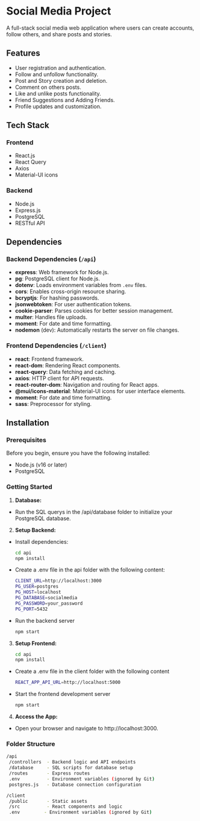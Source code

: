 # Social Media Project

A full-stack social media web application where users can create accounts, follow others, and share posts and stories.

## Features
- User registration and authentication.
- Follow and unfollow functionality.
- Post and Story creation and deletion.
- Comment on others posts.
- Like and unlike posts functionality.
- Friend Suggestions and Adding Friends.
- Profile updates and customization.

## Tech Stack

### Frontend
- React.js
- React Query
- Axios
- Material-UI icons

### Backend
- Node.js
- Express.js
- PostgreSQL
- RESTful API

## Dependencies

### Backend Dependencies (`/api`)

- **express**: Web framework for Node.js.
- **pg**: PostgreSQL client for Node.js.
- **dotenv**: Loads environment variables from `.env` files.
- **cors**: Enables cross-origin resource sharing.
- **bcryptjs**: For hashing passwords.
- **jsonwebtoken**: For user authentication tokens.
- **cookie-parser**: Parses cookies for better session management.
- **multer**: Handles file uploads.
- **moment**: For date and time formatting.
- **nodemon** (dev): Automatically restarts the server on file changes.

### Frontend Dependencies (`/client`)

- **react**: Frontend framework.
- **react-dom**: Rendering React components.
- **react-query**: Data fetching and caching.
- **axios**: HTTP client for API requests.
- **react-router-dom**: Navigation and routing for React apps.
- **@mui/icons-material**: Material-UI icons for user interface elements.
- **moment**: For date and time formatting.
- **sass**: Preprocessor for styling.

## Installation

### Prerequisites
Before you begin, ensure you have the following installed:
- Node.js (v16 or later)
- PostgreSQL

### Getting Started

1. **Database:**
- Run the SQL querys in the /api/database folder to initialize your PostgreSQL database.

2. **Setup Backend:**
- Install dependencies:
   ```bash
   cd api
   npm install
- Create a .env file in the api folder with the following content:
   ```bash
   CLIENT_URL=http://localhost:3000
   PG_USER=postgres
   PG_HOST=localhost
   PG_DATABASE=socialmedia
   PG_PASSWORD=your_password
   PG_PORT=5432
- Run the backend server
  ```bash
  npm start

3. **Setup Frontend:**
   ```bash
   cd api
   npm install
- Create a .env file in the client folder with the following content
   ```bash
   REACT_APP_API_URL=http://localhost:5000
- Start the frontend development server
   ```bash
   npm start

4. **Access the App:**
- Open your browser and navigate to http://localhost:3000.

### Folder Structure
   ```bash
   /api
    /controllers  - Backend logic and API endpoints
    /database     - SQL scripts for database setup
    /routes       - Express routes
    .env          - Environment variables (ignored by Git)
    postgres.js   - Database connection configuration

   /client
    /public       - Static assets
    /src          - React components and logic
    .env         - Environment variables (ignored by Git)
